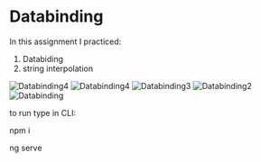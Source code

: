 # Databinding
In this assignment I practiced:
1. Databiding
2. string interpolation

<img src="https://res.cloudinary.com/mokaweb/video/upload/c_scale,w_600/v1593443624/Udemy%20Angular%20TypeScript/Databinding5.mov" alt="Databinding4">

<img src="https://res.cloudinary.com/mokaweb/image/upload/v1593440165/Udemy%20Angular%20TypeScript/Databinding4.gif" alt="Databinding4">

<img src="https://res.cloudinary.com/mokaweb/image/upload/v1593437900/Udemy%20Angular%20TypeScript/Databinding3.png" alt="Databinding3">

<img src="https://res.cloudinary.com/mokaweb/image/upload/v1593434718/Udemy%20Angular%20TypeScript/Databinding2.png" alt="Databinding2">

<img src="https://res.cloudinary.com/mokaweb/image/upload/v1593426027/Udemy%20Angular%20TypeScript/Databinding.png" alt="Databinding">

to run type in CLI: 

npm i 

ng serve
